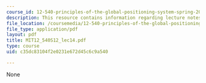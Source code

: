 ```yaml
---
course_id: 12-540-principles-of-the-global-positioning-system-spring-2012
description: This resource contains information regarding lecture notes.
file_location: /coursemedia/12-540-principles-of-the-global-positioning-system-spring-2012/c35dc83104f2e0231e672d45c6c9a540_MIT12_540S12_lec14.pdf
file_type: application/pdf
layout: pdf
title: MIT12_540S12_lec14.pdf
type: course
uid: c35dc83104f2e0231e672d45c6c9a540

---
```

None